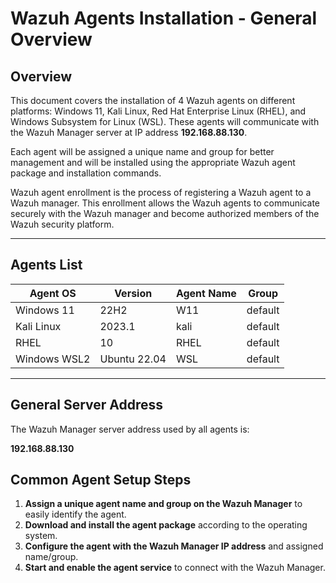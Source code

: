 # Wazuh Agents Installation - General Overview

## Overview  
This document covers the installation of 4 Wazuh agents on different platforms: Windows 11, Kali Linux, Red Hat Enterprise Linux (RHEL), and Windows Subsystem for Linux (WSL). These agents will communicate with the Wazuh Manager server at IP address **192.168.88.130**.

Each agent will be assigned a unique name and group for better management and will be installed using the appropriate Wazuh agent package and installation commands.

Wazuh agent enrollment is the process of registering a Wazuh agent to a Wazuh manager. This enrollment allows the Wazuh agents to communicate securely with the Wazuh manager and become authorized members of the Wazuh security platform.

---

## Agents List  

| Agent OS        | Version       | Agent Name       | Group          |
| --------------- | ------------- | ---------------- | -------------- |
| Windows 11      | 22H2          | W11              | default        |
| Kali Linux      | 2023.1        | kali             | default        |
| RHEL            | 10            | RHEL             | default        |
| Windows WSL2    | Ubuntu 22.04  | WSL              | default        |

---

## General Server Address  
The Wazuh Manager server address used by all agents is:

**192.168.88.130**

## Common Agent Setup Steps  
1. **Assign a unique agent name and group on the Wazuh Manager** to easily identify the agent.
2. **Download and install the agent package** according to the operating system.
3. **Configure the agent with the Wazuh Manager IP address** and assigned name/group.
4. **Start and enable the agent service** to connect with the Wazuh Manager.



